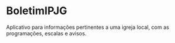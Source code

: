 # BoletimIPJG
Aplicativo para informações pertinentes a uma igreja local, com as programações, escalas e avisos.
